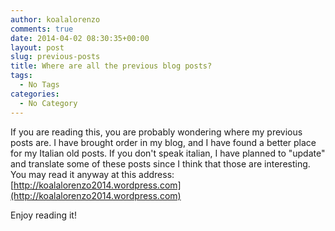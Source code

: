 ```yaml
---
author: koalalorenzo
comments: true
date: 2014-04-02 08:30:35+00:00
layout: post
slug: previous-posts
title: Where are all the previous blog posts?
tags:
  - No Tags
categories:
  - No Category
---
```

If you are reading this, you are probably wondering where my previous posts are.
I have brought order in my blog, and I have found a better place for my Italian
old posts. If you don't speak italian, I have planned to "update" and translate
some of these posts since I think that those are interesting. You may read it
anyway at this address: [http://koalalorenzo2014.wordpress.com](http://koalalorenzo2014.wordpress.com)

Enjoy reading it!